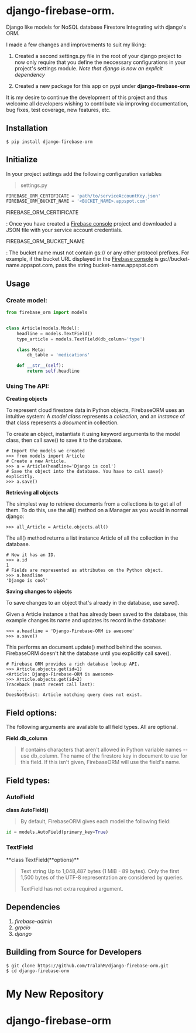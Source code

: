 


# django-firebase-orm.

Django like models for NoSQL database Firestore Integrating with
django\'s ORM. 

I made a few changes and improvements to suit my liking:

1.  Created a second settings.py file in the root
    of your django project to now only require that you define the
    neccessary configurations in your project\'s settings module. *Note
    that django is now an explicit dependency*
    
2.  Created a new package for this app on pypi under
    **django-firebase-orm**

It is my desire to continue the development of this project and thus
welcome all developers wishing to contribute via improving
documentation, bug fixes, test coverage, new features, etc.

Installation
------------

```shell
$ pip install django-firebase-orm
```

Initialize
----------

In your project settings add the following configuration variables

> settings.py
>
```python
FIREBASE_ORM_CERTIFICATE = 'path/to/serviceAccountKey.json'
FIREBASE_ORM_BUCKET_NAME = '<BUCKET_NAME>.appspot.com'
```

FIREBASE_ORM_CERTIFICATE

:   Once you have created a [Firebase
    console](https://console.firebase.google.com/?authuser=0) project
    and downloaded a JSON file with your service account credentials.

FIREBASE_ORM_BUCKET_NAME

:   The bucket name must not contain gs:// or any other protocol
    prefixes. For example, if the bucket URL displayed in the [Firebase
    console](https://console.firebase.google.com/?authuser=0) is
    gs://bucket-name.appspot.com, pass the string
    bucket-name.appspot.com

Usage
-----

### Create model:

```python
from firebase_orm import models


class Article(models.Model):
    headline = models.TextField()
    type_article = models.TextField(db_column='type')

    class Meta:
        db_table = 'medications'

    def __str__(self):
        return self.headline
```

### Using The API:

**Creating objects**

To represent cloud firestore data in Python objects, FirebaseORM uses an
intuitive system: A *model* *class* represents a *collection*, and an
*instance* of that class represents a *document* in collection.

To create an object, instantiate it using keyword arguments to the model
class, then call save() to save it to the database.

```pycon
# Import the models we created
>>> from models import Article
# Create a new Article.
>>> a = Article(headline='Django is cool')
# Save the object into the database. You have to call save() explicitly.
>>> a.save()
```

**Retrieving all objects**

The simplest way to retrieve documents from a collections is to get all
of them. To do this, use the all() method on a Manager as you would in
normal django:

```pycon
>>> all_Article = Article.objects.all()
```

The all() method returns a list instance Article of all the collection
in the database.

```pycon
# Now it has an ID.
>>> a.id
1
# Fields are represented as attributes on the Python object.
>>> a.headline
'Django is cool'
```

**Saving changes to objects**

To save changes to an object that's already in the database, use save().

Given a Article instance a that has already been saved to the database,
this example changes its name and updates its record in the database:

```pycon
>>> a.headline = 'Django-Firebase-ORM is awesome'
>>> a.save()
```

This performs an document.update() method behind the scenes. FirebaseORM
doesn't hit the database until you explicitly call save().

```pycon
# Firebase ORM provides a rich database lookup API.
>>> Article.objects.get(id=1)
<Article: Django-Firebase-ORM is awesome>
>>> Article.objects.get(id=2)
Traceback (most recent call last):
    ...
DoesNotExist: Article matching query does not exist.
```

Field options:
--------------

The following arguments are available to all field types. All are
optional.

**Field.db_column**

> If contains characters that aren't allowed in Python variable names --
> use db_column. The name of the firestore key in document to use for
> this field. If this isn't given, FirebaseORM will use the field's
> name.

Field types:
------------

### AutoField

**class AutoField()**

> By default, FirebaseORM gives each model the following field:
>

```python
id = models.AutoField(primary_key=True)
```

### TextField

**class TextField(**options)\*\*

> Text string Up to 1,048,487 bytes (1 MiB - 89 bytes). Only the first
> 1,500 bytes of the UTF-8 representation are considered by queries.
>
> TextField has not extra required argument.

Dependencies
------------

1.  *firebase-admin*
2.  *grpcio*
3.  *django*

## Building from Source for Developers

```console
$ git clone https://github.com/TralahM/django-firebase-orm.git
$ cd django-firebase-orm
```

# My New Repository
# django-firebase-orm

